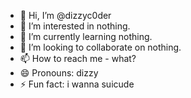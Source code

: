 - 👋 Hi, I’m @dizzyc0der
- 👀 I’m interested in nothing.
- 🌱 I’m currently learning nothing.
- 💞️ I’m looking to collaborate on nothing.
- 📫 How to reach me - what?
- 😄 Pronouns: dizzy
- ⚡ Fun fact: i wanna suicude

<!---
dizzyc0der/dizzyc0der is a ✨ special ✨ repository because its `README.md` (this file) appears on your GitHub profile.
You can click the Preview link to take a look at your changes.
--->
